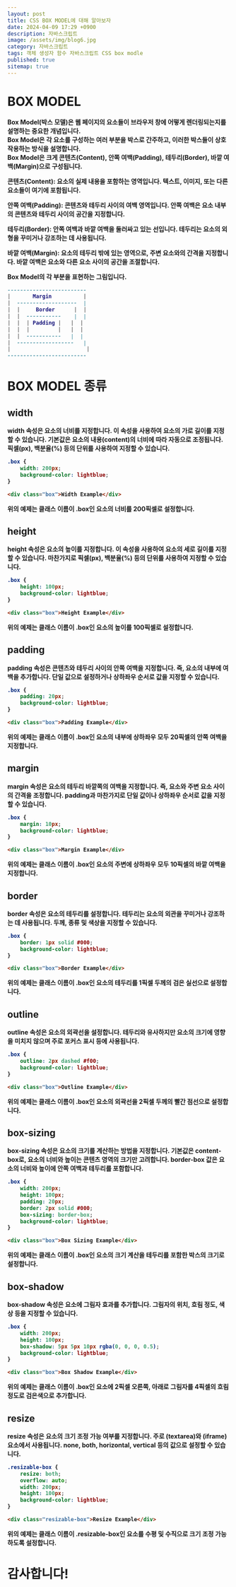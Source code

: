 ```yaml
---
layout: post
title: CSS BOX MODEL에 대해 알아보자
date: 2024-04-09 17:29 +0900
description: 자바스크립트
image: /assets/img/blog6.jpg
category: 자바스크립트
tags: 객체 생성자 함수 자바스크립트 CSS box modle
published: true
sitemap: true
---
```


# BOX MODEL
<b>Box Model(박스 모델)은 웹 페이지의 요소들이 브라우저 창에 어떻게 렌더링되는지를 설명하는 중요한 개념입니다.<br>
<b>Box Model은 각 요소를 구성하는 여러 부분을 박스로 간주하고, 이러한 박스들이 상호작용하는 방식을 설명합니다.<br>
<b>Box Model은 크게 콘텐츠(Content), 안쪽 여백(Padding), 테두리(Border), 바깥 여백(Margin)으로 구성됩니다.<br>

콘텐츠(Content):
요소의 실제 내용을 포함하는 영역입니다. 텍스트, 이미지, 또는 다른 요소들이 여기에 포함됩니다.

안쪽 여백(Padding):
콘텐츠와 테두리 사이의 여백 영역입니다. 안쪽 여백은 요소 내부의 콘텐츠와 테두리 사이의 공간을 지정합니다.

테두리(Border):
안쪽 여백과 바깥 여백을 둘러싸고 있는 선입니다. 테두리는 요소의 외형을 꾸미거나 강조하는 데 사용됩니다.

바깥 여백(Margin):
요소의 테두리 밖에 있는 영역으로, 주변 요소와의 간격을 지정합니다. 바깥 여백은 요소와 다른 요소 사이의 공간을 조절합니다.

Box Model의 각 부분을 표현하는 그림입니다.
````lua
-------------------------
|       Margin          |
|  -------------------  |
|  |     Border      |  |
|  |  -----------    |  |
|  |  | Padding |   |  |
|  |  |         |   |  |
|  |  -----------   |  |
|  ------------------   |
|                        |
-------------------------
````

# BOX MODEL 종류

## width
width 속성은 요소의 너비를 지정합니다. 이 속성을 사용하여 요소의 가로 길이를 지정할 수 있습니다. 기본값은 요소의 내용(content)의 너비에 따라 자동으로 조정됩니다. 픽셀(px), 백분율(%) 등의 단위를 사용하여 지정할 수 있습니다.
````css
.box {
    width: 200px;
    background-color: lightblue;
}
````
````html
<div class="box">Width Example</div>
````
위의 예제는 클래스 이름이 .box인 요소의 너비를 200픽셀로 설정합니다.

## height
height 속성은 요소의 높이를 지정합니다. 이 속성을 사용하여 요소의 세로 길이를 지정할 수 있습니다. 마찬가지로 픽셀(px), 백분율(%) 등의 단위를 사용하여 지정할 수 있습니다.
````css
.box {
    height: 100px;
    background-color: lightblue;
}
````
````html
<div class="box">Height Example</div>
````
위의 예제는 클래스 이름이 .box인 요소의 높이를 100픽셀로 설정합니다.

## padding
padding 속성은 콘텐츠와 테두리 사이의 안쪽 여백을 지정합니다. 즉, 요소의 내부에 여백을 추가합니다. 단일 값으로 설정하거나 상하좌우 순서로 값을 지정할 수 있습니다.
````css
.box {
    padding: 20px;
    background-color: lightblue;
}
````
````html
<div class="box">Padding Example</div>
````
위의 예제는 클래스 이름이 .box인 요소의 내부에 상하좌우 모두 20픽셀의 안쪽 여백을 지정합니다.

## margin
margin 속성은 요소의 테두리 바깥쪽의 여백을 지정합니다. 즉, 요소와 주변 요소 사이의 간격을 조정합니다. padding과 마찬가지로 단일 값이나 상하좌우 순서로 값을 지정할 수 있습니다.
````css
.box {
    margin: 10px;
    background-color: lightblue;
}
````
````html
<div class="box">Margin Example</div>
````
위의 예제는 클래스 이름이 .box인 요소의 주변에 상하좌우 모두 10픽셀의 바깥 여백을 지정합니다.

## border
border 속성은 요소의 테두리를 설정합니다. 테두리는 요소의 외관을 꾸미거나 강조하는 데 사용됩니다. 두께, 종류 및 색상을 지정할 수 있습니다.
````css
.box {
    border: 1px solid #000;
    background-color: lightblue;
}
````
````html
<div class="box">Border Example</div>
````
위의 예제는 클래스 이름이 .box인 요소의 테두리를 1픽셀 두께의 검은 실선으로 설정합니다.

## outline
outline 속성은 요소의 외곽선을 설정합니다. 테두리와 유사하지만 요소의 크기에 영향을 미치지 않으며 주로 포커스 표시 등에 사용됩니다.
````css
.box {
    outline: 2px dashed #f00;
    background-color: lightblue;
}
````
````html
<div class="box">Outline Example</div>
````
위의 예제는 클래스 이름이 .box인 요소의 외곽선을 2픽셀 두께의 빨간 점선으로 설정합니다.

## box-sizing
box-sizing 속성은 요소의 크기를 계산하는 방법을 지정합니다. 기본값은 content-box로, 요소의 너비와 높이는 콘텐츠 영역의 크기만 고려합니다. border-box 값은 요소의 너비와 높이에 안쪽 여백과 테두리를 포함합니다.
````css
.box {
    width: 200px;
    height: 100px;
    padding: 20px;
    border: 2px solid #000;
    box-sizing: border-box;
    background-color: lightblue;
}
````
````html
<div class="box">Box Sizing Example</div>
````
위의 예제는 클래스 이름이 .box인 요소의 크기 계산을 테두리를 포함한 박스의 크기로 설정합니다.

## box-shadow
box-shadow 속성은 요소에 그림자 효과를 추가합니다. 그림자의 위치, 흐림 정도, 색상 등을 지정할 수 있습니다.
````css
.box {
    width: 200px;
    height: 100px;
    box-shadow: 5px 5px 10px rgba(0, 0, 0, 0.5);
    background-color: lightblue;
}
````
````html
<div class="box">Box Shadow Example</div>
````
위의 예제는 클래스 이름이 .box인 요소에 2픽셀 오른쪽, 아래로 그림자를 4픽셀의 흐림 정도로 검은색으로 추가합니다.

## resize
resize 속성은 요소의 크기 조정 가능 여부를 지정합니다. 주로 (textarea)와 (iframe) 요소에서 사용됩니다. none, both, horizontal, vertical 등의 값으로 설정할 수 있습니다.
````css
.resizable-box {
    resize: both;
    overflow: auto;
    width: 200px;
    height: 100px;
    background-color: lightblue;
}
````
````html
<div class="resizable-box">Resize Example</div>
````
위의 예제는 클래스 이름이 .resizable-box인 요소를 수평 및 수직으로 크기 조정 가능하도록 설정합니다.


# 감사합니다!
